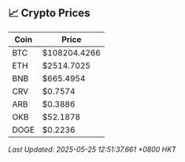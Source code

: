 ## 📈 Crypto Prices

| Coin | Price |
| ---- | ----- |
| BTC | $108204.4266 |
| ETH | $2514.7025 |
| BNB | $665.4954 |
| CRV | $0.7574 |
| ARB | $0.3886 |
| OKB | $52.1878 |
| DOGE | $0.2236 |

_Last Updated: 2025-05-25 12:51:37.661 +0800 HKT_